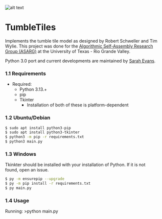 
![alt text](https://raw.githubusercontent.com/asarg/TumbleTiles/master/tumble.gif "Tumble Tiles")

# TumbleTiles

Implements the tumble tile model as designed by Robert Schweller and Tim Wylie. This project was done for the [Algorithmic Self-Assembly Research Group (ASARG)](https://asarg.hackresearch.com) at the University of Texas - Rio Grande Valley.

Python 3.0 port and current developments are maintained by [Sarah Evans](https://github.com/makichiis).


### 1.1 Requirements ###
  * Required:
    * Python 3.13.+
    * pip
    * Tkinter
      * Installation of both of these is platform-dependent    

### 1.2 Ubuntu/Debian
```sh
$ sudo apt install python3-pip
$ sudo apt install python3-tkinter
$ python3 -m pip -r requirements.txt
$ python3 main.py
```

### 1.3 Windows
Tkinkter should be installed with your installation of Python. If it is not found, open an issue. 
```sh
$ py -m ensurepip --upgrade
$ py -m pip install -r requirements.txt 
$ py main.py
```

### 1.4 Usage ###
  Running:
    >python main.py
